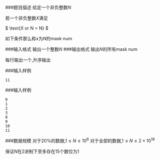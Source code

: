 ###题目描述
给定一个非负整数$N$

若一个非负整数$X$满足

$ \text{X or N  = N} $

如下条件那么称$x$为$N$的$\text{mask num}$

###输入格式
输出一个整数$N$
###输出格式
输出$N$的所有$\text{mask num}$

每行输出一个,升序输出

###输入样例
```
11
```
###输入样例
```
0
1
2
3
8
9
10
11
```
###数据规模
对于$20\%$的数据,$1 \leq N \leq 10^6$
对于全部的数据,$1 \leq N \leq 2 \times 10^{18}$

保证$N$在$2$进制下至多存在$15$个数位为$1$